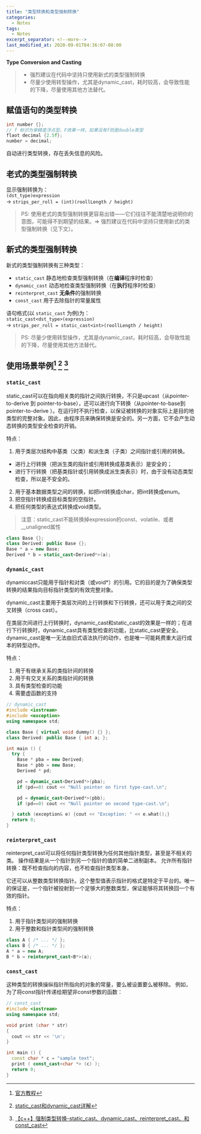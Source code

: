 ```yaml
---
title: "类型转换和类型强制转换"
categories:
  - Notes
tags:
  - Notes
excerpt_separator: <!--more-->
last_modified_at: 2020-09-01T04:36:07-08:00
---
```

**Type Conversion and Casting**
> - 强烈建议在代码中坚持只使用新式的类型强制转换
> - 尽量少使用转型操作，尤其是dynamic_cast，耗时较高，会导致性能的下降，尽量使用其他方法替代。
<!--more-->

## 赋值语句的类型转换
```c++
int number {};
// f 标识为单精度浮点型，F效果一样。如果没有f则是double类型
flaot decimal {2.5f};
number = decimal;
```

自动进行类型转换，存在丢失信息的风险。

## 老式的类型强制转换

显示强制转换为： <br>
`(dst_type)expression`  <br>
-> `strips_per_roll = (int)(roollLength / height)`

> PS: 使用老式的类型强制转换更容易出错——它们往往不能清楚地说明你的意图，可能得不到期望的结果。=> 强烈建议在代码中坚持只使用新式的类型强制转换（见下文）。

## 新式的类型强制转换
新式的类型强制转换有三种类型：
- `static_cast` 静态地检查类型强制转换（在**编译**程序时检查）
- `dynamic_cast` 动态地检查类型强制转换（在**执行**程序时检查）
- `reinterpret_cast` **无条件**的强制转换
- `const_cast` 用于去除指针的常量属性

语句格式(以 `static_cast` 为例)为： <br>
`static_cast<dst_type>(expression)` <br>
->  `strips_per_roll = static_cast<int>(roollLength / height)`

> PS: 尽量少使用转型操作，尤其是dynamic_cast，耗时较高，会导致性能的下降，尽量使用其他方法替代。

## 使用场景举例[^1] [^2] [^3]
[^1]:[官方教程](http://www.cplusplus.com/doc/tutorial/typecasting/)
[^2]:[static_cast和dynamic_cast详解](https://blog.csdn.net/u014624623/article/details/79837849)
[^3]:[【c++】强制类型转换-static_cast、dynamic_cast、reinterpret_cast、和const_cast](https://blog.csdn.net/qq_40416052/article/details/82558451)

### `static_cast`
static_cast可以在指向相关类的指针之间执行转换，不只是upcast（从pointer-to-derive 到 pointer-to-base），还可以进行向下转换（从pointer-to-base到pointer-to-derive ）。在运行时不执行检查，以保证被转换的对象实际上是目的地类型的完整对象。因此，由程序员来确保转换是安全的。另一方面，它不会产生动态转换的类型安全检查的开销。

特点：

1. 用于类层次结构中基类（父类）和派生类（子类）之间指针或引用的转换。
  - 进行上行转换（把派生类的指针或引用转换成基类表示）是安全的；
  - 进行下行转换（把基类指针或引用转换成派生类表示）时，由于没有动态类型检查，所以是不安全的。
2. 用于基本数据类型之间的转换，如把int转换成char，把int转换成enum。
3. 把空指针转换成目标类型的空指针。
4. 把任何类型的表达式转换成void类型。

> 注意：static_cast不能转换掉expression的const、volatile、或者__unaligned属性
   
```c++
class Base {};
class Derived: public Base {};
Base * a = new Base;
Derived * b = static_cast<Derived*>(a);
```
### `dynamic_cast`
dynamiccast只能用于指针和对类（或void*）的引用。它的目的是为了确保类型转换的结果指向目标指针类型的有效完整对象。

dynamic_cast主要用于类层次间的上行转换和下行转换，还可以用于类之间的交叉转换（cross cast）。

在类层次间进行上行转换时，dynamic_cast和static_cast的效果是一样的；在进行下行转换时，dynamic_cast具有类型检查的功能，比static_cast更安全。dynamic_cast是唯一无法由旧式语法执行的动作，也是唯一可能耗费重大运行成本的转型动作。

特点：

1. 用于有继承关系的类指针间的转换
2. 用于有交叉关系的类指针间的转换
3. 具有类型检查的功能
4. 需要虚函数的支持

```c++
// dynamic_cast
#include <iostream>
#include <exception>
using namespace std;

class Base { virtual void dummy() {} };
class Derived: public Base { int a; };

int main () {
  try {
    Base * pba = new Derived;
    Base * pbb = new Base;
    Derived * pd;

    pd = dynamic_cast<Derived*>(pba);
    if (pd==0) cout << "Null pointer on first type-cast.\n";

    pd = dynamic_cast<Derived*>(pbb);
    if (pd==0) cout << "Null pointer on second type-cast.\n";

  } catch (exception& e) {cout << "Exception: " << e.what();}
  return 0;
}
```
### `reinterpret_cast`
reinterpret_cast可以将任何指针类型转换为任何其他指针类型，甚至是不相关的类。 操作结果是从一个指针到另一个指针的值的简单二进制副本。 允许所有指针转换：既不检查指向的内容，也不检查指针类型本身。

它还可以从整数类型转换指针。这个整型值表示指针的格式是特定于平台的。唯一的保证是，一个指针被投射到一个足够大的整数类型，保证能够将其转换回一个有效的指针。

特点：

1. 用于指针类型间的强制转换	 
2. 用于整数和指针类型间的强制转换

```c++
class A { /* ... */ };
class B { /* ... */ };
A * a = new A;
B * b = reinterpret_cast<B*>(a);
```

### `const_cast`
这种类型的转换操纵指针所指向的对象的常量，要么被设置要么被移除。 例如，为了将const指针传递给期望非const参数的函数：
```c++
// const_cast
#include <iostream>
using namespace std;

void print (char * str)
{
  cout << str << '\n';
}

int main () {
  const char * c = "sample text";
  print ( const_cast<char *> (c) );
  return 0;
}
```